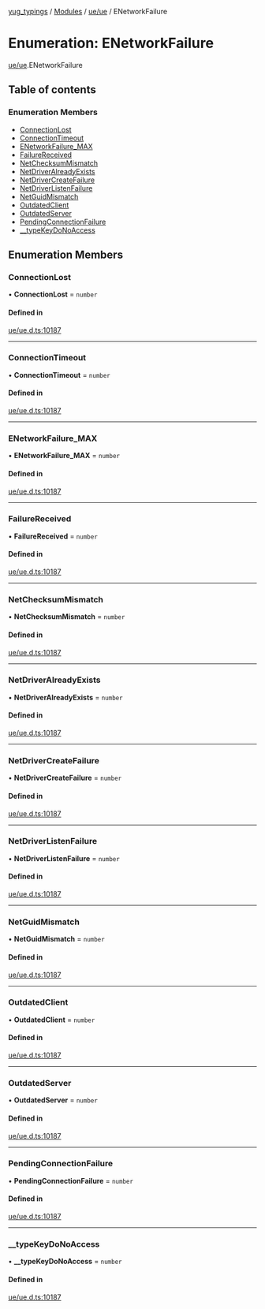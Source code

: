 [yug_typings](../README.md) / [Modules](../modules.md) / [ue/ue](../modules/ue_ue.md) / ENetworkFailure

# Enumeration: ENetworkFailure

[ue/ue](../modules/ue_ue.md).ENetworkFailure

## Table of contents

### Enumeration Members

- [ConnectionLost](ue_ue.ENetworkFailure.md#connectionlost)
- [ConnectionTimeout](ue_ue.ENetworkFailure.md#connectiontimeout)
- [ENetworkFailure\_MAX](ue_ue.ENetworkFailure.md#enetworkfailure_max)
- [FailureReceived](ue_ue.ENetworkFailure.md#failurereceived)
- [NetChecksumMismatch](ue_ue.ENetworkFailure.md#netchecksummismatch)
- [NetDriverAlreadyExists](ue_ue.ENetworkFailure.md#netdriveralreadyexists)
- [NetDriverCreateFailure](ue_ue.ENetworkFailure.md#netdrivercreatefailure)
- [NetDriverListenFailure](ue_ue.ENetworkFailure.md#netdriverlistenfailure)
- [NetGuidMismatch](ue_ue.ENetworkFailure.md#netguidmismatch)
- [OutdatedClient](ue_ue.ENetworkFailure.md#outdatedclient)
- [OutdatedServer](ue_ue.ENetworkFailure.md#outdatedserver)
- [PendingConnectionFailure](ue_ue.ENetworkFailure.md#pendingconnectionfailure)
- [\_\_typeKeyDoNoAccess](ue_ue.ENetworkFailure.md#__typekeydonoaccess)

## Enumeration Members

### ConnectionLost

• **ConnectionLost** = `number`

#### Defined in

[ue/ue.d.ts:10187](https://github.com/YugMetaverse/yug_typings/blob/b7d9b19/ue/ue.d.ts#L10187)

___

### ConnectionTimeout

• **ConnectionTimeout** = `number`

#### Defined in

[ue/ue.d.ts:10187](https://github.com/YugMetaverse/yug_typings/blob/b7d9b19/ue/ue.d.ts#L10187)

___

### ENetworkFailure\_MAX

• **ENetworkFailure\_MAX** = `number`

#### Defined in

[ue/ue.d.ts:10187](https://github.com/YugMetaverse/yug_typings/blob/b7d9b19/ue/ue.d.ts#L10187)

___

### FailureReceived

• **FailureReceived** = `number`

#### Defined in

[ue/ue.d.ts:10187](https://github.com/YugMetaverse/yug_typings/blob/b7d9b19/ue/ue.d.ts#L10187)

___

### NetChecksumMismatch

• **NetChecksumMismatch** = `number`

#### Defined in

[ue/ue.d.ts:10187](https://github.com/YugMetaverse/yug_typings/blob/b7d9b19/ue/ue.d.ts#L10187)

___

### NetDriverAlreadyExists

• **NetDriverAlreadyExists** = `number`

#### Defined in

[ue/ue.d.ts:10187](https://github.com/YugMetaverse/yug_typings/blob/b7d9b19/ue/ue.d.ts#L10187)

___

### NetDriverCreateFailure

• **NetDriverCreateFailure** = `number`

#### Defined in

[ue/ue.d.ts:10187](https://github.com/YugMetaverse/yug_typings/blob/b7d9b19/ue/ue.d.ts#L10187)

___

### NetDriverListenFailure

• **NetDriverListenFailure** = `number`

#### Defined in

[ue/ue.d.ts:10187](https://github.com/YugMetaverse/yug_typings/blob/b7d9b19/ue/ue.d.ts#L10187)

___

### NetGuidMismatch

• **NetGuidMismatch** = `number`

#### Defined in

[ue/ue.d.ts:10187](https://github.com/YugMetaverse/yug_typings/blob/b7d9b19/ue/ue.d.ts#L10187)

___

### OutdatedClient

• **OutdatedClient** = `number`

#### Defined in

[ue/ue.d.ts:10187](https://github.com/YugMetaverse/yug_typings/blob/b7d9b19/ue/ue.d.ts#L10187)

___

### OutdatedServer

• **OutdatedServer** = `number`

#### Defined in

[ue/ue.d.ts:10187](https://github.com/YugMetaverse/yug_typings/blob/b7d9b19/ue/ue.d.ts#L10187)

___

### PendingConnectionFailure

• **PendingConnectionFailure** = `number`

#### Defined in

[ue/ue.d.ts:10187](https://github.com/YugMetaverse/yug_typings/blob/b7d9b19/ue/ue.d.ts#L10187)

___

### \_\_typeKeyDoNoAccess

• **\_\_typeKeyDoNoAccess** = `number`

#### Defined in

[ue/ue.d.ts:10187](https://github.com/YugMetaverse/yug_typings/blob/b7d9b19/ue/ue.d.ts#L10187)
